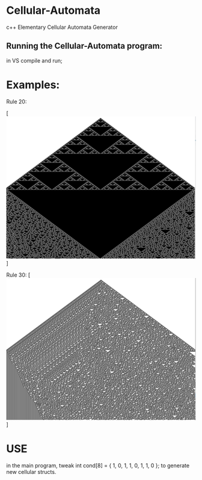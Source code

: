 # Cellular-Automata
c++ Elementary Cellular Automata Generator

## Running the Cellular-Automata program:

in VS compile and run;

# Examples:

Rule 20:

[![1](demo1.png)]


Rule 30:
[![1](demo0.png)]

# USE
in the main program, tweak int cond[8] = { 1, 0, 1, 1, 0, 1, 1, 0 }; to generate new cellular structs.
